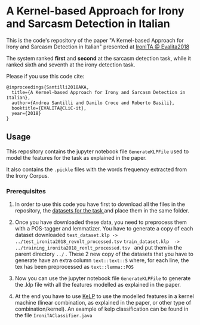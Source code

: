 # A Kernel-based Approach for Irony and Sarcasm Detection in Italian

This is the code's repository of the paper "A Kernel-based Approach for Irony and Sarcasm Detection in Italian" presented at <a href="http://www.di.unito.it/~tutreeb/ironita-evalita18/">IronITA @ Evalita2018</a>

The system ranked **first** and **second** at the sarcasm detection task, while it ranked sixth and seventh at the irony detection task.

Please if you use this code cite:
```
@inproceedings{Santilli2018AKA,
  title={A Kernel-based Approach for Irony and Sarcasm Detection in Italian},
  author={Andrea Santilli and Danilo Croce and Roberto Basili},
  booktitle={EVALITA@CLiC-it},
  year={2018}
}
```

## Usage
This repository contains the jupyter notebook file `GenerateKLPFile` used to model the features for the task as explained in the paper.

It also contains the `.pickle` files with the words frequency extracted from the Irony Corpus.

### Prerequisites
1. In order to use this code you have first to download all the files in the repository, the <a href="http://www.di.unito.it/~tutreeb/ironita-evalita18/data.html">datasets for the task </a> and place them in the same folder.

2. Once you have downloaded these data, you need to preprocess them with a POS-tagger and lemmatizer. You have to generate a copy of each dataset downloaded   ```test_dataset.klp -> ../test_ironita2018_revnlt_processed.tsv``` ```train_dataset.klp  -> ../training_ironita2018_renlt_processed.tsv ```  and put them in the parent directory `../` . These 2 new copy of the datasets that you have to generate have an extra column `text::text::S` where, for each line, the tex has been preprocessed as `text::lemma::POS`

3. Now you can use the jupyter notebook file `GenerateKLPFile` to generate the .klp file with all the features modelled as explained in the paper.

4. At the end you have to use <a href="http://www.kelp-ml.org/">KeLP</a> to use the modelled features in a kernel machine (linear combination, as explained in the paper, or other type of combination/kernel). An example of kelp classification can be found in the file `IroniTAClassifier.java`
